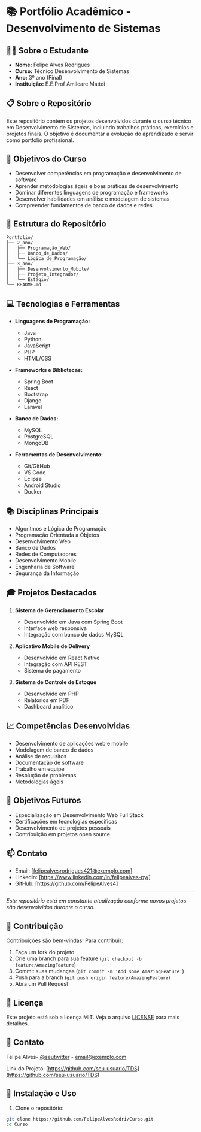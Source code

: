 # 📚 Portfólio Acadêmico - Desenvolvimento de Sistemas

## 👨‍🎓 Sobre o Estudante
- **Nome:** Felipe Alves Rodrigues
- **Curso:**  Técnico Desenvolvimento de Sistemas
- **Ano:** 3º ano (Final)
- **Instituição:** E.E.Prof Amilcare Mattei

## 📋 Sobre o Repositório
Este repositório contém os projetos desenvolvidos durante o curso técnico em Desenvolvimento de Sistemas, incluindo trabalhos práticos, exercícios e projetos finais. O objetivo é documentar a evolução do aprendizado e servir como portfólio profissional.

## 🎯 Objetivos do Curso
- Desenvolver competências em programação e desenvolvimento de software
- Aprender metodologias ágeis e boas práticas de desenvolvimento
- Dominar diferentes linguagens de programação e frameworks
- Desenvolver habilidades em análise e modelagem de sistemas
- Compreender fundamentos de banco de dados e redes

## 📁 Estrutura do Repositório
```
Portfolio/
├── 2_ano/
│   ├── Programação_Web/
│   ├── Banco_de_Dados/
│   └── Lógica_de_Programação/
├── 3_ano/
│   ├── Desenvolvimento_Mobile/
│   ├── Projeto_Integrador/
│   └── Estágio/
└── README.md
```

## 💻 Tecnologias e Ferramentas
- **Linguagens de Programação:**
  - Java
  - Python
  - JavaScript
  - PHP
  - HTML/CSS

- **Frameworks e Bibliotecas:**
  - Spring Boot
  - React
  - Bootstrap
  - Django
  - Laravel

- **Banco de Dados:**
  - MySQL
  - PostgreSQL
  - MongoDB

- **Ferramentas de Desenvolvimento:**
  - Git/GitHub
  - VS Code
  - Eclipse
  - Android Studio
  - Docker

## 📚 Disciplinas Principais
- Algoritmos e Lógica de Programação
- Programação Orientada a Objetos
- Desenvolvimento Web
- Banco de Dados
- Redes de Computadores
- Desenvolvimento Mobile
- Engenharia de Software
- Segurança da Informação

## 🎓 Projetos Destacados
1. **Sistema de Gerenciamento Escolar**
   - Desenvolvido em Java com Spring Boot
   - Interface web responsiva
   - Integração com banco de dados MySQL

2. **Aplicativo Mobile de Delivery**
   - Desenvolvido em React Native
   - Integração com API REST
   - Sistema de pagamento

3. **Sistema de Controle de Estoque**
   - Desenvolvido em PHP
   - Relatórios em PDF
   - Dashboard analítico

## 📈 Competências Desenvolvidas
- Desenvolvimento de aplicações web e mobile
- Modelagem de banco de dados
- Análise de requisitos
- Documentação de software
- Trabalho em equipe
- Resolução de problemas
- Metodologias ágeis

## 🎯 Objetivos Futuros
- Especialização em Desenvolvimento Web Full Stack
- Certificações em tecnologias específicas
- Desenvolvimento de projetos pessoais
- Contribuição em projetos open source

## 📫 Contato
- Email: [felipealvesrodrigues421@exemplo.com]
- LinkedIn: [https://www.linkedin.com/in/felipealves-py/]
- GitHub: [https://github.com/FelipeAlves4]

---
*Este repositório está em constante atualização conforme novos projetos são desenvolvidos durante o curso.*

## 👥 Contribuição
Contribuições são bem-vindas! Para contribuir:
1. Faça um fork do projeto
2. Crie uma branch para sua feature (`git checkout -b feature/AmazingFeature`)
3. Commit suas mudanças (`git commit -m 'Add some AmazingFeature'`)
4. Push para a branch (`git push origin feature/AmazingFeature`)
5. Abra um Pull Request

## 📝 Licença
Este projeto está sob a licença MIT. Veja o arquivo [LICENSE](LICENSE) para mais detalhes.

## 📧 Contato
Felipe Alves- [@seutwitter](https://twitter.com/seutwitter) - email@exemplo.com

Link do Projeto: [https://github.com/seu-usuario/TDS](https://github.com/seu-usuario/TDS)


## 🔧 Instalação e Uso

1. Clone o repositório:
```bash
git clone https://github.com/FelipeAlvesRodri/Curso.git
cd Curso
